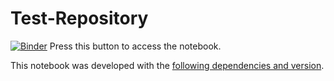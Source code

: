 # Test-Repository

[![Binder](https://mybinder.org/badge_logo.svg)](https://mybinder.org/v2/gh/lgfunderburk/Test-Repository/master) Press this button to access the notebook. 

This notebook was developed with the [following dependencies and version](https://github.com/lgfunderburk/Test-Repository/blob/master/reference_libraries.txt).
